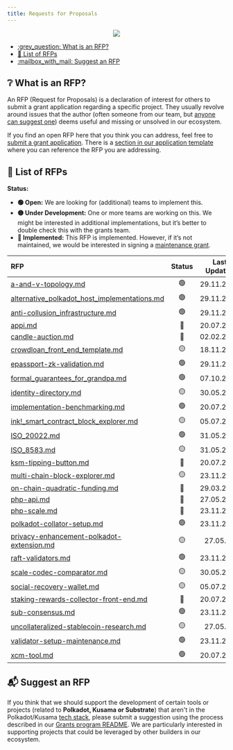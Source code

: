 ```yaml
---
title: Requests for Proposals
---
```


<p align="center">
  <img src="img/rfp-header.png" style={{width:"1300px"}} />
</p>

- [:grey\_question: What is an RFP?](#grey_question-what-is-an-rfp)
- [:scroll: List of RFPs](#scroll-list-of-rfps)
- [:mailbox\_with\_mail: Suggest an RFP](#mailbox_with_mail-suggest-an-rfp)

## :grey_question: What is an RFP?

An RFP (Request for Proposals) is a declaration of interest for others to submit a grant application regarding a specific project. They usually revolve around issues that the author (often someone from our team, but [anyone can suggest one](../suggesting_a_project.md)) deems useful and missing or unsolved in our ecosystem.

If you find an open RFP here that you think you can address, feel free to [submit a grant application](../apply.md). There is a [section in our application template](https://github.com/w3f/Grants-Program/blob/master/applications/application-template.md#project-overview-page_facing_up) where you can reference the RFP you are addressing.


## :scroll: List of RFPs

**Status:**

- **:green_circle: Open:** We are looking for (additional) teams to implement this.
- **:yellow_circle: Under Development:** One or more teams are working on this. We might be interested in additional implementations, but it’s better to double check this with the grants team.  
- **:red_circle: Implemented:** This RFP is implemented. However, if it’s not maintained, we would be interested in signing a [maintenance grant](../maintenance.md).  

| RFP | Status | Last Updated |
| :-- | :----: | :----------: |
| [a-and-v-topology.md](./Open/a-and-v-topology.md) | :green_circle: | 29.11.2021 |
| [alternative_polkadot_host_implementations.md](./Open/alternative_polkadot_host_implementations.md) | :green_circle: | 29.11.2021 |
| [anti-collusion_infrastructure.md](./Open/anti-collusion_infrastructure.md) | :green_circle: | 29.11.2021 |
| [appi.md](./Implemented/appi.md) | :red_circle: | 20.07.2021 |
| [candle-auction.md](./Implemented/candle-auction.md) | :red_circle: | 02.02.2022 |  
| [crowdloan_front_end_template.md](Under%20Development/crowdloan_front_end_template.md) | :yellow_circle: | 18.11.2022 |  
| [epassport-zk-validation.md](./Open/epassport-zk-validation.md) | :green_circle: | 29.11.2021 |
| [formal_guarantees_for_grandpa.md](./Open/formal_guarantees_for_grandpa.md) | :green_circle: | 07.10.2022 |
| [identity-directory.md](./Under%20Development/identity-directory.md) | :yellow_circle: | 30.05.2022 |
| [implementation-benchmarking.md](./Open/implementation-benchmarking.md) | :green_circle: | 20.07.2021 |
| [ink!_smart_contract_block_explorer.md](./Under%20Development/ink!_smart_contract_block_explorer.md) | :yellow_circle: | 05.07.2021 |
| [ISO_20022.md](./Open/ISO_20022.md) | :green_circle: | 31.05.2022 |
| [ISO_8583.md](Under%20Development/ISO_8583.md) | :yellow_circle: | 31.05.2022 |
| [ksm-tipping-button.md](./Implemented/ksm-tipping-button.md) | :red_circle: | 20.07.2021 |  
| [multi-chain-block-explorer.md](Under%20Development/multi-chain-block-explorer.md) | :yellow_circle: | 23.11.2021 |
| [on-chain-quadratic-funding.md](./Implemented/on-chain-quadratic-funding.md) | :red_circle: | 29.03.2022 |  
| [php-api.md](./Implemented/php-api.md) | :red_circle: | 27.05.2022 |  
| [php-scale.md](./Implemented/php-scale.md) | :red_circle: | 23.11.2022 |  
| [polkadot-collator-setup.md](./Open/polkadot-collator-setup.md) | :green_circle: | 23.11.2021 |
| [privacy-enhancement-polkadot-extension.md](./Under%20Development/privacy-enhancement-polkadot-extension.md) | :yellow_circle: | 27.05.22 |
| [raft-validators.md](./Open/raft-validators.md) | :green_circle: | 23.11.2021 |
| [scale-codec-comparator.md](./Under%20Development/scale-codec-comparator.md) | :yellow_circle: | 30.05.2022 |
| [social-recovery-wallet.md](./Under%20Development/social-recovery-wallet.md) | :yellow_circle: | 05.07.2021 |
| [staking-rewards-collector-front-end.md](./Implemented/staking-rewards-collector-front-end.md) | :red_circle: | 20.07.2021 |  
| [sub-consensus.md](./Open/sub-consensus.md) | :green_circle: | 23.11.2021 |
| [uncollateralized-stablecoin-research.md](./Under%20Development/uncollateralized-stablecoin-research.md) | :yellow_circle: | 27.05.22 |
| [validator-setup-maintenance.md](./Open/validator-setup-maintenance.md) | :green_circle: | 23.11.2021 |
| [xcm-tool.md](./Open/xcm-tool.md) | :green_circle: | 20.07.2021 |

## :mailbox_with_mail: Suggest an RFP

If you think that we should support the development of certain tools or projects (related to **Polkadot, Kusama or Substrate**) that aren't in the Polkadot/Kusama [tech stack](https://wiki.polkadot.network/docs/build-open-source), please submit a suggestion using the process described in our [Grants program README](../suggesting_a_project.md). We are particularly interested in supporting projects that could be leveraged by other builders in our ecosystem.
